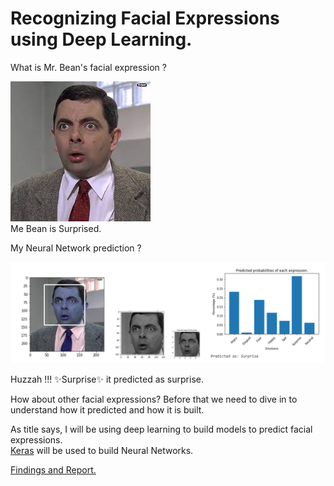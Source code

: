 # Recognizing Facial Expressions using Deep Learning.

What is Mr. Bean's facial expression ?

![MrBeanSurprise](https://github.com/ambatirahul/Deep-learning/blob/master/TestUsingOpenCV/mrbean_suprise.jpg)
<br>
Me Bean is Surprised.

My Neural Network prediction ?

![MrBeanSurpriseAnalysis](https://github.com/ambatirahul/Deep-learning/blob/master/TestUsingOpenCV/MrBeanSurpriseAnalysis.PNG)

Huzzah !!! :sparkles:Surprise:sparkles: it predicted as surprise.

How about other facial expressions? Before that we need to dive in to understand how it predicted and how it is built.

As title says, I will be using deep learning to build models to predict facial expressions.
<br>
[Keras](https://keras.io/) will be used to build Neural Networks.

[Findings and Report.](https://github.com/ambatirahul/Deep-learning/blob/master/Reports/Capstone_Project2_Final_Report.pdf)
